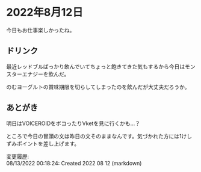 # 2022年8月12日

今日もお仕事楽しかったね。

## ドリンク

最近レッドブルばっかり飲んでいてちょっと飽きてきた気もするから今日はモンスターエナジーを飲んだ。

のむヨーグルトの賞味期限を切らしてしまったのを飲んだが大丈夫だろうか。

## あとがき

明日はVOICEROIDをボコったりVketを見に行くかも…？

ところで今日の冒頭の文は昨日の文そのままなんです。気づかれた方には1けしずみポイントを差し上げます。

変更履歴:  
08/13/2022 00:18:24: Created 2022 08 12 (markdown)  
